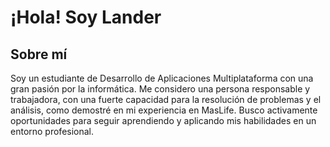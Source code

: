 # ¡Hola! Soy Lander


## Sobre mí
Soy un estudiante de Desarrollo de Aplicaciones Multiplataforma con una gran pasión por la informática. Me considero una persona responsable y trabajadora, con una fuerte capacidad para la resolución de problemas y el análisis, como demostré en mi experiencia en MasLife. Busco activamente oportunidades para seguir aprendiendo y aplicando mis habilidades en un entorno profesional.
